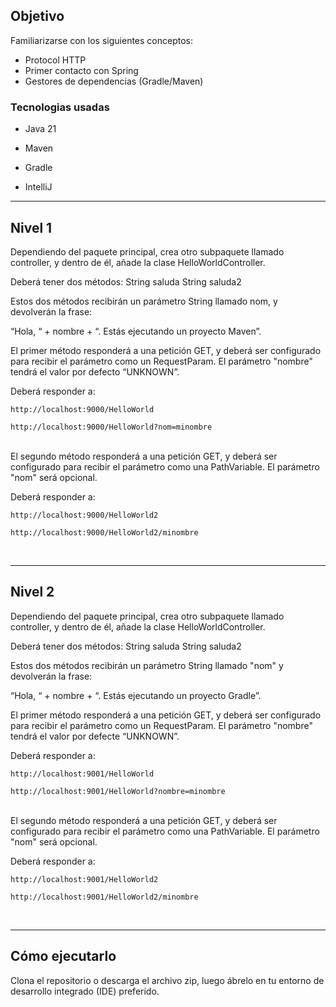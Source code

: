 ## Objetivo

Familiarizarse con los siguientes conceptos:

- Protocol HTTP
- Primer contacto con Spring
- Gestores de dependencias (Gradle/Maven)


### Tecnologias usadas

- Java 21

- Maven

- Gradle

- IntelliJ


***

## Nivel 1

Dependiendo del paquete principal, crea otro subpaquete llamado controller, y dentro de él, añade la clase HelloWorldController.

Deberá tener dos métodos:
String saluda
String saluda2

Estos dos métodos recibirán un parámetro String llamado nom, y devolverán la frase:

“Hola, “ + nombre + “. Estás ejecutando un proyecto Maven”.

El primer método responderá a una petición GET, y deberá ser configurado para recibir el parámetro como un RequestParam. El parámetro "nombre" tendrá el valor por defecto “UNKNOWN”.

Deberá responder a:

`http://localhost:9000/HelloWorld`

`http://localhost:9000/HelloWorld?nom=minombre`
<br><br>

El segundo método responderá a una petición GET, y deberá ser configurado para recibir el parámetro como una PathVariable. El parámetro "nom" será opcional.

Deberá responder a:

`http://localhost:9000/HelloWorld2`
    
`http://localhost:9000/HelloWorld2/minombre`

<br>


***

## Nivel 2

Dependiendo del paquete principal, crea otro subpaquete llamado controller, y dentro de él, añade la clase HelloWorldController.

Deberá tener dos métodos:
String saluda
String saluda2

Estos dos métodos recibirán un parámetro String llamado "nom" y devolverán la frase:

“Hola, “ + nombre + “. Estás ejecutando un proyecto Gradle”.

El primer método responderá a una petición GET, y deberá ser configurado para recibir el parámetro como un RequestParam. El parámetro "nombre" tendrá el valor por defecte “UNKNOWN”.

Deberá responder a:

`http://localhost:9001/HelloWorld`

`http://localhost:9001/HelloWorld?nombre=minombre`
<br><br>


El segundo método responderá a una petición GET, y deberá ser configurado para recibir el parámetro como una PathVariable. El parámetro "nom" será opcional.

Deberá responder a:

`http://localhost:9001/HelloWorld2`

`http://localhost:9001/HelloWorld2/minombre`

<br>


***


## Cómo ejecutarlo
Clona el repositorio o descarga el archivo zip, luego ábrelo en tu entorno de desarrollo integrado (IDE) preferido.
